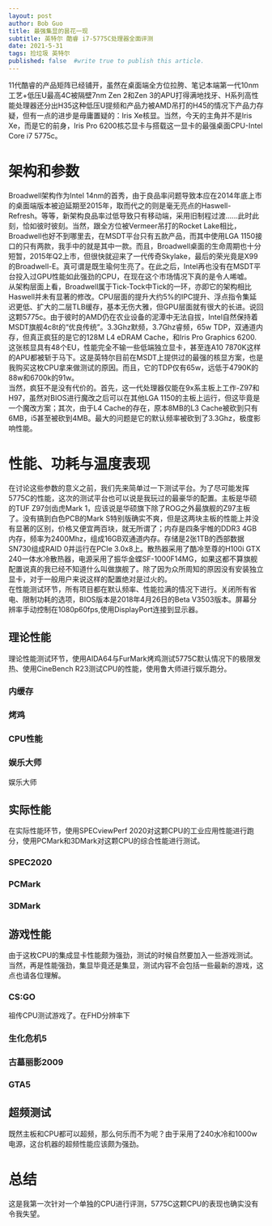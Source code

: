 ```yaml
---
layout: post
author: Bob Guo
title: 最强集显的昙花一现
subtitle: 英特尔 酷睿 i7-5775C处理器全面评测
date: 2021-5-31
tags: 捡垃圾 英特尔
published: false  #write true to publish this article.
---
```

11代酷睿的产品矩阵已经铺开，虽然在桌面端全方位拉胯、笔记本端第一代10nm工艺+低压U最高4C被隔壁7nm Zen 2和Zen 3的APU打得满地找牙、H系列高性能处理器还分出H35这种低压U提频和产品力被AMD吊打的H45的情况下产品力存疑，但有一点的进步是毋庸置疑的：Iris Xe核显。当然，今天的主角并不是Iris Xe，而是它的前身，Iris Pro 6200核芯显卡与搭载这一显卡的最强桌面CPU-Intel Core i7 5775c。
# 架构和参数
Broadwell架构作为Intel 14nm的首秀，由于良品率问题导致本应在2014年底上市的桌面端版本被迫延期至2015年，取而代之的则是毫无亮点的Haswell-Refresh。等等，新架构良品率过低导致只有移动端，采用旧制程过渡......此时此刻，恰如彼时彼刻。当然，跟全方位被Vermeer吊打的Rocket Lake相比，Broadwell也好不到哪里去，在MSDT平台只有五款产品，而其中使用LGA 1150接口的只有两款，我手中的就是其中一款。而且，Broadwell桌面的生命周期也十分短暂，2015年Q2上市，但很快就迎来了一代传奇Skylake，最后的荣光竟是X99的Broadwell-E。真可谓是既生瑜何生亮了。在此之后，Intel再也没有在MSDT平台投入过GPU性能如此强劲的CPU，在现在这个市场情况下真的是令人唏嘘。  
从架构层面上看，Broadwell属于Tick-Tock中Tick的一环，亦即它的架构相比Haswell并未有显著的修改。CPU层面的提升大约5%的IPC提升、浮点指令集延迟更低、扩大的二层TLB缓存，基本无伤大雅，但GPU层面就有很大的长进。说回这颗5775c。由于彼时的AMD仍在农业设备的泥潭中无法自拔，Intel自然保持着MSDT旗舰4c8t的“优良传统”。3.3Ghz默频，3.7Ghz睿频，65w TDP，双通道内存，但真正疯狂的是它的128M L4 eDRAM Cache，和Iris Pro Graphics 6200.这张核显具有48个EU，性能完全不输一些低端独立显卡，甚至连A10 7870K这样的APU都被斩于马下。这是英特尔目前在MSDT上提供过的最强的核显方案，也是我购买这枚CPU拿来做测试的原因。而且，它的TDP仅有65w，远低于4790K的88w和6700k的91w。  
当然，疯狂不是没有代价的。首先，这一代处理器仅能在9x系主板上工作-Z97和H97，虽然对BIOS进行魔改之后可以在其他LGA 1150的主板上运行，但这毕竟是一个魔改方案；其次，由于L4 Cache的存在，原本8MB的L3 Cache被砍到只有6MB，i5甚至被砍到4MB。最大的问题是它的默认频率被砍到了3.3Ghz，极度影响性能。
# 性能、功耗与温度表现
在讨论这些参数的意义之前，我们先来简单过一下测试平台。为了尽可能发挥5775C的性能，这次的测试平台也可以说是我玩过的最豪华的配置。主板是华硕的TUF Z97剑齿虎Mark 1，应该说是华硕旗下除了ROG之外最旗舰的Z97主板了。没有搞到白色PCB的Mark S特别版确实不爽，但是这两块主板的性能上并没有显著的区别，价格又便宜两百块，就无所谓了；内存是四条宇帷的DDR3 4GB内存，频率为2400Mhz，组成16GB双通道内存。存储是2张1TB的西部数据SN730组成RAID 0并运行在PCIe 3.0x8上。散热器采用了酷冷至尊的H100i GTX 240一体水冷散热器，电源采用了振华金蝶SF-1000F14MG，如果这都不算旗舰配置说真的我已经不知道什么叫做旗舰了。除了因为众所周知的原因没有安装独立显卡，对于一般用户来说这样的配置绝对是过火的。  
在性能测试环节，所有项目都在默认频率、性能拉满的情况下进行。关闭所有省电、限制功耗的选项，BIOS版本是2018年4月26日的Beta V3503版本。屏幕分辨率手动控制在1080p60fps,使用DisplayPort连接到显示器。
## 理论性能
理论性能测试环节，使用AIDA64与FurMark烤鸡测试5775C默认情况下的极限发热、使用CineBench R23测试CPU的性能，使用鲁大师进行娱乐跑分。
### 内缓存
### 烤鸡
### CPU性能
### 娱乐大师
娱乐大师
## 实际性能
在实际性能环节，使用SPECviewPerf 2020对这颗CPU的工业应用性能进行跑分，使用PCMark和3DMark对这颗CPU的综合性能进行测试。
### SPEC2020
### PCMark
### 3DMark
## 游戏性能
由于这枚CPU的集成显卡性能颇为强劲，测试的时候自然要加入一些游戏测试。当然，再是性能强劲，集显毕竟还是集显，测试内容不会包括一些最新的游戏，这点也请各位理解。
### CS:GO
祖传CPU测试游戏了。在FHD分辨率下
### 生化危机5
### 古墓丽影2009
### GTA5
## 超频测试
既然主板和CPU都可以超频，那么何乐而不为呢？由于采用了240水冷和1000w电源，这台机器的超频性能应该颇为强劲。
# 总结
这是我第一次针对一个单独的CPU进行评测，5775C这颗CPU的表现也确实没有令我失望。